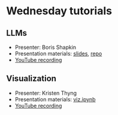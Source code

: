 # Wednesday tutorials

##  LLMs          
- Presenter: Boris Shapkin
- Presentation materials: [slides](https://boryasbora.github.io/llm_tutorial/#1), [repo](https://github.com/oceanhackweek/ohw-tutorials/tree/OHW25/02-Wed/llm_tutorial)
- [YouTube recording](https://www.youtube.com/watch?v=q3t4Dokbkqs)                                                                                                  

## Visualization
- Presenter: Kristen Thyng 
- Presentation materials: [viz.ipynb](https://github.com/oceanhackweek/ohw-tutorials/blob/OHW25/02-Wed/viz_tutorial/viz.ipynb)
- [YouTube recording]([https://www.youtube.com/watch?v=q3t4Dokbkqs](https://www.youtube.com/watch?v=KY1rlai0Xk8))  
